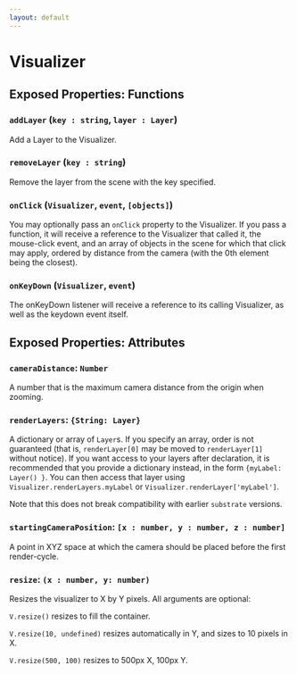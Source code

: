 ```yaml
---
layout: default
---
```


# Visualizer

## Exposed Properties: Functions

### `addLayer` (`key : string`, `layer : Layer`)
Add a Layer to the Visualizer.

### `removeLayer` (`key : string`)
Remove the layer from the scene with the key specified.

### `onClick` (`Visualizer`, `event`, `[objects]`)
You may optionally pass an `onClick` property to the Visualizer. If you pass a function, it will receive a reference to the Visualizer that called it, the mouse-click event, and an array of objects in the scene for which that click may apply, ordered by distance from the camera (with the 0th element being the closest).

### `onKeyDown` (`Visualizer`, `event`)
The onKeyDown listener will receive a reference to its calling Visualizer, as well as the keydown event itself.

## Exposed Properties: Attributes

### `cameraDistance`: `Number`
A number that is the maximum camera distance from the origin when zooming.

### `renderLayers`: `{String: Layer}`
A dictionary or array of `Layer`s. If you specify an array, order is not guaranteed (that is, `renderLayer[0]` may be moved to `renderLayer[1]` without notice). If you want access to your layers after declaration, it is recommended that you provide a dictionary instead, in the form `{myLabel: Layer() }`. You can then access that layer using `Visualizer.renderLayers.myLabel` or `Visualizer.renderLayer['myLabel']`.

Note that this does not break compatibility with earlier `substrate` versions.

### `startingCameraPosition`: `[x : number, y : number, z : number]`
A point in XYZ space at which the camera should be placed before the first render-cycle.

### `resize`: `(x : number, y: number)`
Resizes the visualizer to X by Y pixels. All arguments are optional:

`V.resize()` resizes to fill the container.

`V.resize(10, undefined)` resizes automatically in Y, and sizes to 10 pixels in X.

`V.resize(500, 100)` resizes to 500px X, 100px Y.
